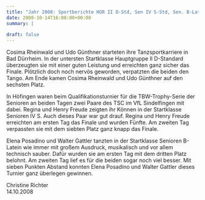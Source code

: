 ```yaml
---
title: "Jahr 2008: Sportberichte HGR II D-Std, Sen IV S-Std, Sen. B-Lat"
date: 2008-10-14T16:08:00+00:00
summary: |
    
draft: false
---
```


Cosima Rheinwald und Udo Günthner starteten ihre Tanzsportkarriere in Bad Dürrheim. In der untersten Startklasse Hauptgruppe II D-Standard überzeugten sie mit einer guten Leistung und erreichten ganz sicher das Finale. Plötzlich doch noch nervös geworden, verpatzten die beiden den Tango. Am Ende kamen Cosima Rheinwald und Udo Günthner auf den sechsten Platz.

In Höfingen waren beim Qualifikationsturnier für die TBW-Trophy-Serie der Senioren an beiden Tagen zwei Paare des TSC im VfL Sindelfingen mit dabei. Regina und Henry Freude zeigten ihr Können in der Startklasse Senioren IV S. Auch dieses Paar war gut drauf. Regina und Henry Freude erreichten am ersten Tag das Finale und wurden Fünfte. Am zweiten Tag verpassten sie mit dem siebten Platz ganz knapp das Finale.

Elena Posadino und Walter Gattler tanzten in der Startklasse Senioren B-Latein wie immer mit großem Ausdruck, musikalisch und vor allem technisch sauber. Dafür wurden sie am ersten Tag mit dem dritten Platz belohnt. Am zweiten Tag lief es für die beiden sogar noch viel besser. Mit sieben Punkten Abstand konnten Elena Posadino und Walter Gattler dieses Turnier ganz überlegen gewinnen.

Christine Richter  
 14.10.2008


